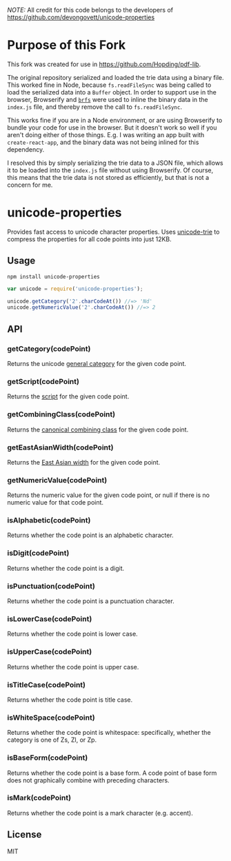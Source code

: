 *NOTE:* All credit for this code belongs to the developers of https://github.com/devongovett/unicode-properties
# Purpose of this Fork
This fork was created for use in https://github.com/Hopding/pdf-lib.

The original repository serialized and loaded the trie data using a binary file. This worked fine in Node, because `fs.readFileSync` was being called to load the serialized data into a `Buffer` object. In order to support use in the browser, Browserify and [`brfs`](https://github.com/browserify/brfs) were used to inline the binary data in the `index.js` file, and thereby remove the call to `fs.readFileSync`.

This works fine if you are in a Node environment, or are using Browserify to bundle your code for use in the browser. But it doesn't work so well if you aren't doing either of those things. E.g. I was writing an app built with `create-react-app`, and the binary data was not being inlined for this dependency.

I resolved this by simply serializing the trie data to a JSON file, which allows it to be loaded into the `index.js` file without using Browserify. Of course, this means that the trie data is not stored as efficiently, but that is not a concern for me.

# unicode-properties

Provides fast access to unicode character properties. Uses [unicode-trie](https://github.com/devongovett/unicode-trie) to compress the
properties for all code points into just 12KB.

## Usage

    npm install unicode-properties

```javascript
var unicode = require('unicode-properties');

unicode.getCategory('2'.charCodeAt()) //=> 'Nd'
unicode.getNumericValue('2'.charCodeAt()) //=> 2
```

## API

### getCategory(codePoint)

Returns the unicode [general category](http://www.fileformat.info/info/unicode/category/index.htm) for the given code point.

### getScript(codePoint)

Returns the [script](http://unicode.org/standard/supported.html) for the given code point.

### getCombiningClass(codePoint)

Returns the [canonical combining class](http://unicode.org/glossary/#combining_class) for the given code point.

### getEastAsianWidth(codePoint)

Returns the [East Asian width](http://www.unicode.org/reports/tr11/tr11-28.html) for the given code point.

### getNumericValue(codePoint)

Returns the numeric value for the given code point, or null if there is no numeric value for that code point.

### isAlphabetic(codePoint)

Returns whether the code point is an alphabetic character.

### isDigit(codePoint)

Returns whether the code point is a digit.

### isPunctuation(codePoint)

Returns whether the code point is a punctuation character.

### isLowerCase(codePoint)

Returns whether the code point is lower case.

### isUpperCase(codePoint)

Returns whether the code point is upper case.

### isTitleCase(codePoint)

Returns whether the code point is title case.

### isWhiteSpace(codePoint)

Returns whether the code point is whitespace: specifically, whether the category is one of Zs, Zl, or Zp.

### isBaseForm(codePoint)

Returns whether the code point is a base form. A code point of base form does not graphically combine with preceding
characters.

### isMark(codePoint)

Returns whether the code point is a mark character (e.g. accent).

## License

MIT
